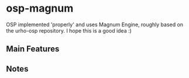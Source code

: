 # osp-magnum

OSP implemented 'properly' and uses Magnum Engine, roughly based on the
urho-osp repository. I hope this is a good idea :)



## Main Features


## Notes

